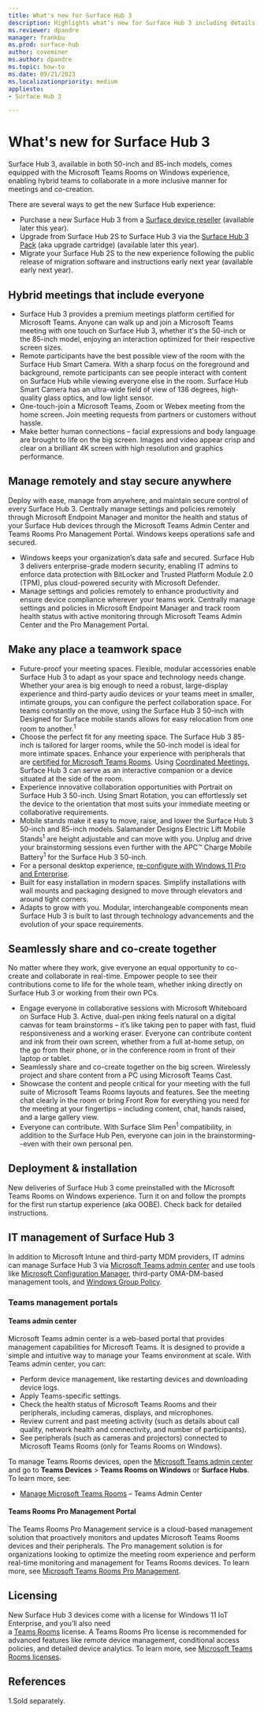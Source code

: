 ```yaml
---
title: What's new for Surface Hub 3
description: Highlights what's new for Surface Hub 3 including details about the Microsoft Teams Rooms on Windows experience.
ms.reviewer: dpandre
manager: frankbu
ms.prod: surface-hub
author: coveminer
ms.author: dpandre
ms.topic: how-to
ms.date: 09/21/2023
ms.localizationpriority: medium
appliesto:
- Surface Hub 3

---
```


# What's new for Surface Hub 3

 Surface Hub 3, available in both 50-inch and 85-inch models, comes equipped with the Microsoft Teams Rooms on Windows experience, enabling hybrid teams to collaborate in a more inclusive manner for meetings and co-creation.

There are several ways to get the new Surface Hub experience:

- Purchase a new Surface Hub 3 from a [Surface device reseller](https://www.microsoft.com/surface/business/where-to-buy-microsoft-surface#DEVICESRESELLERS) (available later this year).
- Upgrade from Surface Hub 2S to Surface Hub 3 via the [Surface Hub 3 Pack](surface-hub-3-pack-faq.md) (aka upgrade cartridge) (available later this year).
- Migrate your Surface Hub 2S to the new experience following the public release of migration software and instructions early next year (available early next year).

## Hybrid meetings that include everyone

- Surface Hub 3 provides a premium meetings platform certified for Microsoft Teams. Anyone can walk up and join a Microsoft Teams meeting with one touch on Surface Hub 3, whether it's the 50-inch or the 85-inch model, enjoying an interaction optimized for their respective screen sizes.
- Remote participants have the best possible view of the room with the Surface Hub Smart Camera. With a sharp focus on the foreground and background, remote participants can see people interact with content on Surface Hub while viewing everyone else in the room. Surface Hub Smart Camera has an ultra-wide field of view of 136 degrees, high-quality glass optics, and low light sensor. 
- One-touch-join a Microsoft Teams, Zoom or Webex meeting from the home screen. Join meeting requests from partners or customers without hassle. 
- Make better human connections – facial expressions and body language are brought to life on the big screen. Images and video appear crisp and clear on a brilliant 4K screen with high resolution and graphics performance.  

## Manage remotely and stay secure anywhere

Deploy with ease, manage from anywhere, and maintain secure control of every Surface Hub 3. Centrally manage settings and policies remotely through Microsoft Endpoint Manager and monitor the health and status of your Surface Hub devices through the Microsoft Teams Admin Center and Teams Rooms Pro Management Portal. Windows keeps operations safe and secured.

- Windows keeps your organization’s data safe and secured. Surface Hub 3 delivers enterprise-grade modern security, enabling IT admins to enforce data protection with BitLocker and Trusted Platform Module 2.0 (TPM), plus cloud-powered security with Microsoft Defender.
- Manage settings and policies remotely to enhance productivity and ensure device compliance wherever your teams work. Centrally manage settings and policies in Microsoft Endpoint Manager and track room health status with active monitoring through Microsoft Teams Admin Center and the Pro Management Portal.

## Make any place a teamwork space

- Future-proof your meeting spaces. Flexible, modular accessories enable Surface Hub 3 to adapt as your space and technology needs change. Whether your area is big enough to need a robust, large-display experience and third-party audio devices or your teams meet in smaller, intimate groups, you can configure the perfect collaboration space. For teams constantly on the move, using the Surface Hub 3 50-inch with Designed for Surface mobile stands allows for easy relocation from one room to another.<sup>1</sup>
- Choose the perfect fit for any meeting space. The Surface Hub 3 85-inch is tailored for larger rooms, while the 50-inch model is ideal for more intimate spaces. Enhance your experience with peripherals that are [certified for Microsoft Teams Rooms](/microsoftteams/rooms/certified-hardware). Using  [Coordinated Meetings](/microsoftteams/rooms/coordinated-meetings), Surface Hub 3 can serve as an interactive companion or a device situated at the side of the room.
- Experience innovative collaboration opportunities with Portrait on Surface Hub 3 50-inch. Using Smart Rotation, you can effortlessly set the device to the orientation that most suits your immediate meeting or collaborative requirements.
- Mobile stands make it easy to move, raise, and lower the Surface Hub 3 50-inch and 85-inch models. Salamander Designs Electric Lift Mobile Stands<sup>1</sup> are height adjustable and can move with you. Unplug and drive your brainstorming sessions even further with the APC™ Charge Mobile Battery<sup>1</sup> for the Surface Hub 3 50-inch.
- For a personal desktop experience, [re-configure with Windows 11 Pro and Enterprise](surface-hub-2s-migrate-os.md).
- Built for easy installation in modern spaces. Simplify installations with wall mounts and packaging designed to move through elevators and around tight corners.
- Adapts to grow with you. Modular, interchangeable components mean Surface Hub 3 is built to last through technology advancements and the evolution of your space requirements.

## Seamlessly share and co-create together

No matter where they work, give everyone an equal opportunity to co-create and collaborate in real-time. Empower people to see their contributions come to life for the whole team, whether inking directly on Surface Hub 3 or working from their own PCs.

- Engage everyone in collaborative sessions with Microsoft Whiteboard on Surface Hub 3. Active, dual-pen inking feels natural on a digital canvas for team brainstorms – it’s like taking pen to paper with fast, fluid responsiveness and a working eraser. Everyone can contribute content and ink from their own screen, whether from a full at-home setup, on the go from their phone, or in the conference room in front of their laptop or tablet. 
- Seamlessly share and co-create together on the big screen. Wirelessly project and share content from a PC using Microsoft Teams Cast.
- Showcase the content and people critical for your meeting with the full suite of Microsoft Teams Rooms layouts and features. See the meeting chat clearly in the room or bring Front Row for everything you need for the meeting at your fingertips – including content, chat, hands raised, and a large gallery view.
- Everyone can contribute. With Surface Slim Pen<sup>1</sup> compatibility, in addition to the Surface Hub Pen, everyone can join in the brainstorming--even with their own personal pen.

## Deployment & installation

New deliveries of Surface Hub 3 come preinstalled with the Microsoft Teams Rooms on Windows experience. Turn it on and follow the prompts for the first run startup experience (aka OOBE). Check back for detailed instructions.

## IT management of Surface Hub 3

In addition to Microsoft Intune and third-party MDM providers, IT admins can manage Surface Hub 3 via [Microsoft Teams admin center](https://admin.teams.microsoft.com/) and use tools like [Microsoft Configuration Manager](/mem/configmgr/core/understand/introduction),  third-party OMA-DM-based management tools, and [Windows Group Policy](/azure/active-directory-domain-services/manage-group-policy).

### Teams management portals

#### Teams admin center

Microsoft Teams admin center is a web-based portal that provides management capabilities for Microsoft Teams. It is designed to provide a simple and intuitive way to manage your Teams environment at scale.
With Teams admin center, you can:

- Perform device management, like restarting devices and downloading device logs.
- Apply Teams-specific settings.
- Check the health status of Microsoft Teams Rooms and their peripherals, including cameras, displays, and microphones.
- Review current and past meeting activity (such as details about call quality, network health and connectivity, and number of participants).
- See peripherals (such as cameras and projectors) connected to Microsoft Teams Rooms (only for Teams Rooms on Windows).

To manage Teams Rooms devices, open the [Microsoft Teams admin center](https://admin.teams.microsoft.com/) and go to **Teams Devices** > **Teams Rooms on Windows** or **Surface Hubs**.
To learn more, see:

- [Manage Microsoft Teams Rooms](/microsoftteams/rooms/rooms-manage) – Teams Admin Center

#### Teams Rooms Pro Management Portal

The Teams Rooms Pro Management service is a cloud-based management solution that proactively monitors and updates Microsoft Teams Rooms devices and their peripherals. The Pro management solution is for organizations looking to optimize the meeting room experience and perform 
real-time monitoring and management for Teams Rooms devices. To learn more, see [Microsoft Teams Rooms Pro Management](/microsoftteams/rooms/rooms-pro-management).

## Licensing

New Surface Hub 3 devices come with a license for Windows 11 IoT Enterprise,  and you’ll also need  
a [Teams Rooms](/microsoftteams/rooms/rooms-licensing) license.  A Teams Rooms Pro license is recommended for advanced features like remote device management, conditional access policies, and detailed device analytics. To learn more, see [Microsoft Teams Rooms licenses](/microsoftteams/rooms/rooms-licensing#teams-rooms-license-service-plan-comparison).
 
## References

1.Sold separately.